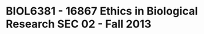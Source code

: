 BIOL6381 - 16867 Ethics in Biological Research SEC 02 - Fall 2013
=================================================================
